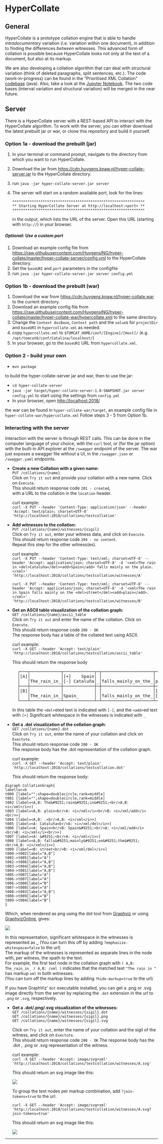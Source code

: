 # HyperCollate

## General
HyperCollate is a prototype collation engine that is able to handle *intradocumentary* variation (i.e. variation _within_ one document), in addition to finding the differences _between_ witnesses. This advanced form of collation is possible because HyperCollate looks not only at the text of a document, but also at its markup.

We are also developing a collation algorithm that can deal with structural variation (think of deleted paragraphs, split sentences, etc.). The code (work-in-progress) can be found in the "Prioritised XML Collation" [codebase](https://github.com/bleekere/prioritised_xml_collation_java) (java). Also, take a look at the [Jupyter Notebook](https://github.com/HuygensING/hyper-collate-python-proxy/blob/master/hyper-collate-example.ipynb). The two code bases (interval variation and structural variation) will be merged in the near future.

## Server

There is a HyperCollate server with a REST-based API to interact with the HyperCollate algorithm.
To work with the server, you can either download the latest prebuilt jar or war, or clone this repository and build it yourself.

### Option 1a - download the prebuilt (jar)

1. In your terminal or command prompt, navigate to the directory from which you want to run HyperCollate.
2. Download the jar from <https://cdn.huygens.knaw.nl/hyper-collate-server.jar> to the HyperCollate directory.
2. run `java -jar hyper-collate-server.jar server`
3. The server will start on a random available port, look for the lines:

    ```
    *************************************************************
    ** Starting HyperCollate Server at http://localhost:<port> **
    *************************************************************
    ```
    in the output, which lists the URL of the server. Open this URL (starting with `http://`) in your browser.

##### Optional: Use a custom port
1. Download an example config file from <https://raw.githubusercontent.com/HuygensING/hyper-collate/master/hyper-collate-server/config.yml> to the HyperCollate directory.
2. Set the `baseURI` and `port` parameters in the configfile
3. run `java -jar hyper-collate-server.jar server config.yml`

### Option 1b - download the prebuilt (war)

1. Download the war from <https://cdn.huygens.knaw.nl/hyper-collate.war> to the current directory.
2. Download an example config file from <https://raw.githubusercontent.com/HuygensING/hyper-collate/master/hyper-collate-war/hypercollate.xml> to the same directory.
3. Change the `Context docBase`, `Context path` and the `value`s for `projectDir` and `baseURI` in `hypercollate.xml` as needed.
4. copy `hypercollate.xml` to `$TOMCAT_HOME/conf/[Engine]/[Host]/` (e.g. `/opt/tomcat8/conf/Catalina/localhost/`)
5. In your browser, go to the `baseURI` URL from `hypercollate.xml`.

### Option 2 - build your own

- `mvn package`

to build the hyper-collate-server jar and war, then to use the jar:

- `cd hyper-collate-server`
- `java -jar target/hyper-collate-server-1.0-SNAPSHOT.jar server config.yml` to start using the settings from `config.yml` 
- In your browser, open <http://localhost:2018/>

the war can be found in `hyper-collate-war/target`, an example config file in `hyper-collate-war/hypercollate.xml`
Follow steps 3 - 5 from Option 1b.  


### Interacting with the server

Interaction with the server is through REST calls.
This can be done in the computer language of your choice, with the `curl` tool, or (for the jar option) with the built-in API explorer at 
the `/swagger` endpoint of the server.
The war just exposes a swagger file without a UI, in the `/swagger.json` or `/swagger.yaml` endpoints.

- **Create a new Collation with a given name:**    
  `PUT /collations/{name}`  
  Click on `Try it out` and provide your collation with a new name. Click on `Execute`.  
  This should return response code `201 - created`,  
  with a URL to the collation in the `location` header.  
  
  curl example:  
    `curl -X PUT --header 'Content-Type: application/json' --header 'Accept: text/plain; charset=UTF-8' 'http://localhost:2018/collations/testcollation'` 
  
- **Add witnesses to the collation:**  
  `PUT /collations/{name}/witnesses/{sigil}`  
  Click on `Try it out`, enter your witness data, and click on `Execute`.  
  This should return response code `204 - no content`.  
  Repeat this step for the other witness(es).
  
  curl example:  
    `curl -X PUT --header 'Content-Type: text/xml; charset=UTF-8' --header 'Accept: application/json; charset=UTF-8' -d '<xml>The rain in <del>Cataluña</del><add>Spain</add> falls mainly on the plain.</xml>' 'http://localhost:2018/collations/testcollation/witnesses/A'`
    
    `curl -X PUT --header 'Content-Type: text/xml; charset=UTF-8' --header 'Accept: application/json; charset=UTF-8' -d '<xml>The rain in Spain falls mainly on the <del>street</del><add>plain</add>.</xml>' 'http://localhost:2018/collations/testcollation/witnesses/B'` 
  

- **Get an ASCII table visualization of the collation graph:**  
  `GET /collations/{name}/ascii_table`   
  Click on `Try it out` and enter the name of the collation. Click on `Execute`.    
  This should return response code `200 - OK`  
  The response body has a table of the collated text using ASCII.  
  
  curl example:  
    `curl -X GET --header 'Accept: text/plain' 'http://localhost:2018/collations/testcollation/ascii_table'`    

    This should return the response body
     <pre>
    ┌───┬────────────┬────────────┬─┬────────────────────┬──────────┬─┐
    │[A]│            │[+]    Spain│ │                    │          │ │
    │   │The_rain_in_│[-] Cataluña│_│falls_mainly_on_the_│plain     │.│
    ├───┼────────────┼────────────┼─┼────────────────────┼──────────┼─┤
    │[B]│            │            │ │                    │[+]  plain│ │
    │   │The_rain_in_│Spain_      │ │falls_mainly_on_the_│[-] street│.│
    └───┴────────────┴────────────┴─┴────────────────────┴──────────┴─┘</pre>
    In this table the `<del>`eted text is indicated with `[-]`, and the `<add>`ed text with `[+]`
    Significant whitespace in the witnesses is indicated with `_`
    

- **Get a .dot visualization of the collation graph:**  
  `GET /collations/{name}.dot`   
  Click on `Try it out`, enter the name of your collation and click on `Exectute`.  
  This should return response code `200 - OK`  
  The response body has the .dot representation of the collation graph.  

  curl example:  
    `curl -X GET --header 'Accept: text/plain' 'http://localhost:2018/collations/testcollation.dot'`
      
    This should return the response body:

```
digraph CollationGraph{
labelloc=b
t000 [label="";shape=doublecircle,rank=middle]
t001 [label="";shape=doublecircle,rank=middle]
t002 [label=<A,B: The&#9251;rain&#9251;in&#9251;<br/>A,B: <i>/xml</i>>]
t003 [label=<A,B: plain<br/>A: <i>/xml</i><br/>B: <i>/xml/add</i><br/>>]
t004 [label=<A,B: .<br/>A,B: <i>/xml</i>>]
t005 [label=<A: Cataluña<br/>A: <i>/xml/del</i>>]
t006 [label=<A: Spain<br/>B: Spain&#9251;<br/>A: <i>/xml/add</i><br/>B: <i>/xml</i><br/>>]
t007 [label=<A: &#9251;<br/>A: <i>/xml</i>>]
t008 [label=<A,B: falls&#9251;mainly&#9251;on&#9251;the&#9251;<br/>A,B: <i>/xml</i>>]
t009 [label=<B: street<br/>B: <i>/xml/del</i>>]
t000->t002[label="A,B"]
t002->t005[label="A"]
t002->t006[label="A,B"]
t003->t004[label="A,B"]
t004->t001[label="A,B"]
t005->t007[label="A"]
t006->t007[label="A"]
t006->t008[label="B"]
t007->t008[label="A"]
t008->t003[label="A,B"]
t008->t009[label="B"]
t009->t004[label="B"]
}
```
  
  Which, when rendered as png using the dot tool from [Graphviz](https://www.graphviz.org/)
   or using [GraphvizOnline](https://dreampuf.github.io/GraphvizOnline/), gives:
  
   ![](https://github.com/HuygensING/hyper-collate/blob/master/doc/testcollation.png?raw=true)
  
  In this representation, significant whitespace in the witnesses is represented as `␣`  (You can turn this off by adding `?emphasize-whitespace=false` to the url)  
  The markup of the witnesses is represented as separate lines in the node with, per witness, the xpath to the text.  
  For example, the first text node in the collation graph with `( A,B: The_rain_in_ / A,B: /xml )` indicates that
   the matched text `"The rain in "` has markup `xml` in both witnesses.  
   (You can turn off the markup lines by adding `?hide-markup=true` to the url)
   
 If you have GraphViz' `dot` executable installed, you can get a .png or .svg image directly from the server by replacing the `.dot` extension in the url to `.png` or `.svg`, respectively.
 
    
- **Get a .dot/.png/.svg visualization of the witnesses:**  
  `GET /collations/{name}/witnesses/{sigil}.dot`   
  `GET /collations/{name}/witnesses/{sigil}.png`   
  `GET /collations/{name}/witnesses/{sigil}.svg`
     
  Click on `Try it out`, enter the name of your collation and the sigil of the witness, and click on `Exectute`.  
  This should return response code `200 - OK` 
  The response body has the .dot , .png or .svg representation of the witness.
  
    curl example:  
    `curl -X GET --header 'Accept: image/svg+xml' 'http://localhost:2018/collations/testcollation/witnesses/A.svg'`
      
    This should return an svg image like this:
    
   ![](https://github.com/HuygensING/hyper-collate/blob/master/doc/rain-A.svg?sanitize=true)
   
   To group the text nodes per markup combination, add `?join-tokens=true` to the url.

    `curl -X GET --header 'Accept: image/svg+xml' 'http://localhost:2018/collations/testcollation/witnesses/A.svg?join-tokens=true'`
   
   This should return an svg image like this:
   
   ![](https://github.com/HuygensING/hyper-collate/blob/master/doc/rain-A-joined.svg?sanitize=true)
      
   
-------------------